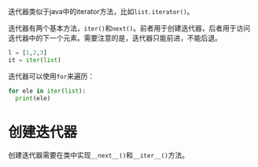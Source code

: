 迭代器类似于java中的iterator方法，比如`list.iterator()`。

迭代器有两个基本方法，`iter()`和`next()`。前者用于创建迭代器，后者用于访问迭代器中的下一个元素。需要注意的是，迭代器只能前进，不能后退。

```python
l = [1,2,3]
it = iter(list)
```

迭代器可以使用`for`来遍历：
```python
for ele in iter(list):
  print(ele)
```

# 创建迭代器

创建迭代器需要在类中实现`__next__()`和`__iter__()`方法。
